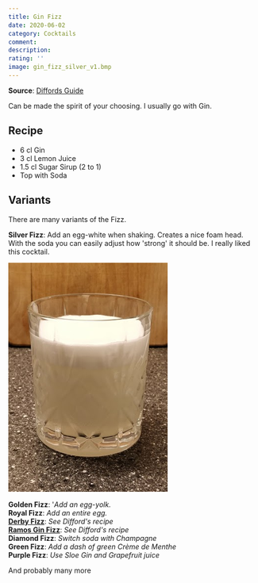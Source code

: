 ```yaml
---
title: Gin Fizz
date: 2020-06-02
category: Cocktails
comment: 
description: 
rating: ''
image: gin_fizz_silver_v1.bmp
---
```


**Source**: [Diffords Guide](https://www.diffordsguide.com/cocktails/recipe/840/gin-fizz)

Can be made the spirit of your choosing. I usually go with Gin.

## Recipe

- 6 cl Gin
- 3 cl Lemon Juice
- 1.5 cl Sugar Sirup (2 to 1)
- Top with Soda

## Variants
There are many variants of the Fizz.

**Silver Fizz**: Add an egg-white when shaking. Creates a nice foam head. With the soda you can easily adjust how 'strong' it should be. I really liked this cocktail.

 ![Attempt 1][silver_gin_fizz_v1]

**Golden Fizz**: '*Add an egg-yolk.*  
**Royal Fizz**: *Add an entire egg.*   
**[Derby Fizz](https://www.diffordsguide.com/cocktails/recipe/633/derby-fizz)**: *See Difford's recipe*  
**[Ramos Gin Fizz](https://www.diffordsguide.com/cocktails/recipe/1628/ramos-gin-fizz)**: *See Difford's recipe*  
**Diamond Fizz**: *Switch soda with Champagne*  
**Green Fizz**: *Add a dash of green Crème de Menthe*   
**Purple Fizz**: *Use Sloe Gin and Grapefruit juice*   

And probably many more




[silver_gin_fizz_v1]: gin_fizz_silver_v1.bmp